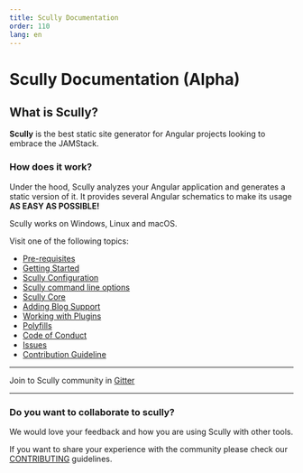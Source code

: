 ```yaml
---
title: Scully Documentation
order: 110
lang: en
---
```


# Scully Documentation (Alpha)

## What is Scully?

**Scully** is the best static site generator for Angular projects looking to embrace the JAMStack.

### How does it work?

Under the hood, Scully analyzes your Angular application and generates a static version of it. It provides several Angular schematics to make its usage **AS EASY AS POSSIBLE!**

Scully works on Windows, Linux and macOS.

Visit one of the following topics:

- [Pre-requisites](pre-requisites.md)
- [Getting Started](getting-started.md)
- [Scully Configuration](scully-configuration.md)
- [Scully command line options](./scully-cmd-line.md)
- [Scully Core](./scully-lib-core.md)
- [Adding Blog Support](blog.md)
- [Working with Plugins](plugins.md)
- [Polyfills](polyfills.md)
- [Code of Conduct](CODE_OF_CONDUCT.md)
- [Issues](issues.md)
- [Contribution Guideline](../CONTRIBUTING.md)

---

Join to Scully community in [Gitter](https://gitter.im/scullyio/community)

---

### Do you want to collaborate to scully?

We would love your feedback and how you are using Scully with other tools.

If you want to share your experience with the community please check our [CONTRIBUTING](../CONTRIBUTING.md) guidelines.
